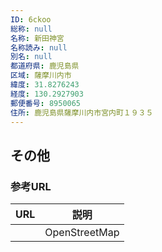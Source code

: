 ```yaml
---
ID: 6ckoo
総称: null
名称: 新田神宮
名称読み: null
別名: null
都道府県: 鹿児島県
区域: 薩摩川内市
緯度: 31.8276243
経度: 130.2927903
郵便番号: 8950065
住所: 鹿児島県薩摩川内市宮内町１９３５
---
```


## その他

### 参考URL

| URL | 説明          |
| --- | ------------- |
|     | OpenStreetMap |
